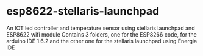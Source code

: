 # esp8622-stellaris-launchpad
An IOT led controller and temperature sensor using stellaris launchpad and ESP8622 wifi module
Contains 3 folders, one for the ESP8266 code, for the arduino IDE 1.6.2  and the other one for the stellaris launchpad using Energia IDE
